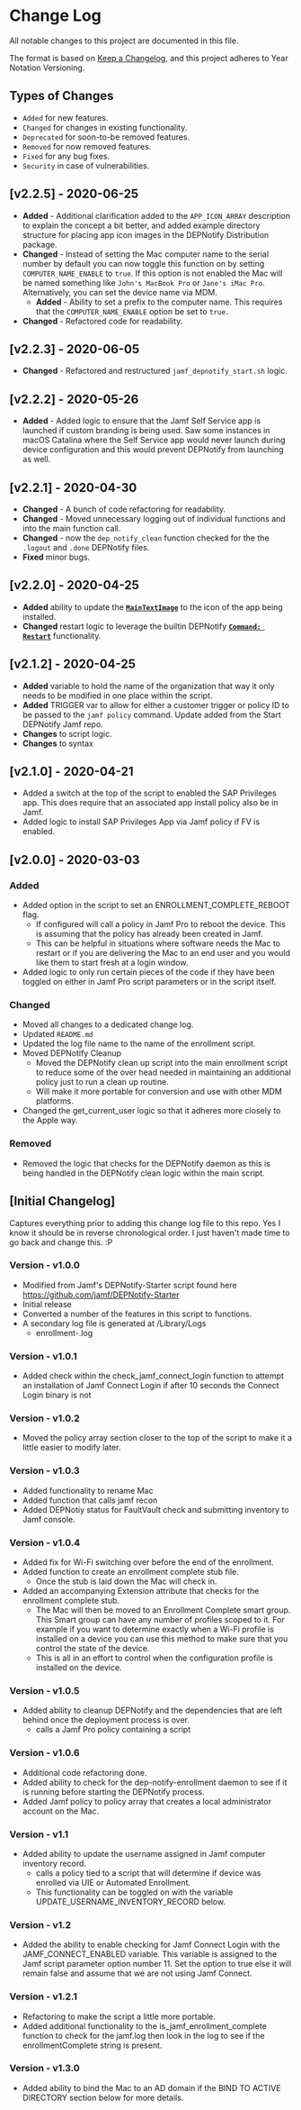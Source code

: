 # Change Log
All notable changes to this project are documented in this file.

The format is based on [Keep a Changelog](https://keepachangelog.com/en/1.0.0/),
and this project adheres to Year Notation Versioning.


## Types of Changes

- `Added` for new features.
- `Changed` for changes in existing functionality.
- `Deprecated` for soon-to-be removed features.
- `Removed` for now removed features.
- `Fixed` for any bug fixes.
- `Security` in case of vulnerabilities.


## [v2.2.5] - 2020-06-25

- **Added** - Additional clarification added to the `APP_ICON_ARRAY` description to explain the concept a bit better, and added example directory structure for placing app icon images in the DEPNotify Distribution package.
- **Changed** - Instead of setting the Mac computer name to the serial number by default you can now toggle this function on by setting `COMPUTER_NAME_ENABLE` to `true`. If this option is not enabled the Mac will be named something like `John's MacBook Pro` or `Jane's iMac Pro`. Alternatively, you can set the device name via MDM.
    - **Added** - Ability to set a prefix to the computer name. This requires that the `COMPUTER_NAME_ENABLE` option be set to `true.`
- **Changed** - Refactored code for readability.

## [v2.2.3] - 2020-06-05

- **Changed** - Refactored and restructured `jamf_depnotify_start.sh` logic.


## [v2.2.2] - 2020-05-26

- **Added** - Added logic to ensure that the Jamf Self Service app is launched if custom branding is being used. Saw some instances in macOS Catalina where the Self Service app would never launch during device configuration and this would prevent DEPNotify from launching as well. 


## [v2.2.1] - 2020-04-30

- **Changed** - A bunch of code refactoring for readability.
- **Changed** - Moved unnecessary logging out of individual functions and into the main function call.
- **Changed** - now the `dep_notify_clean` function checked for the the `.logout` and `.done` DEPNotify files.
- **Fixed** minor bugs.


## [v2.2.0] - 2020-04-25

- **Added** ability to update the **[`MainTextImage`](https://gitlab.com/Mactroll/DEPNotify#maintextimage)** to the icon of the app being installed.
- **Changed** restart logic to leverage the builtin DEPNotify **[`Command: Restart`](https://gitlab.com/Mactroll/DEPNotify#restart)** functionality.

## [v2.1.2] - 2020-04-25

- **Added** variable to hold the name of the organization that way it only needs to be modified in one place within the script.
- **Added** TRIGGER var to allow for either a customer trigger or policy ID to be passed to the `jamf policy` command. Update added from the Start DEPNotify Jamf repo.
- **Changes** to script logic.
- **Changes** to syntax


## [v2.1.0] - 2020-04-21

- Added a switch at the top of the script to enabled the SAP Privileges app. This does require that an associated app install policy also be in Jamf.
- Added logic to install SAP Privileges App via Jamf policy if FV is enabled.


## [v2.0.0] - 2020-03-03

### Added

- Added option in the script to set an ENROLLMENT\_COMPLETE_REBOOT flag.
    - If configured will call a policy in Jamf Pro to reboot the device. This is assuming that the policy has already been created in Jamf.
    - This can be helpful in situations where software needs the Mac to restart or if you are delivering the Mac to an end user and you would like them to start fresh at a login window.
- Added logic to only run certain pieces of the code if they have been toggled on either in Jamf Pro script parameters or in the script itself.

### Changed

- Moved all changes to a dedicated change log.
- Updated `README.md`
- Updated the log file name to the name of the enrollment script.
- Moved DEPNotify Cleanup
    - Moved the DEPNotify clean up script into the main enrollment script to reduce some of the over head needed in maintaining an additional policy just to run a clean up routine.
    - Will make it more portable for conversion and use with other MDM platforms.
- Changed the get\_current_user logic so that it adheres more closely to the Apple way.

### Removed

- Removed the logic that checks for the DEPNotify daemon as this is being handled in the DEPNotify clean logic within the main script.


## [Initial Changelog]

Captures everything prior to adding this change log file to this repo. Yes I know it should be in reverse chronological order. I just haven't made time to go back and change this. :P

### Version - v1.0.0

- Modified from Jamf's DEPNotify-Starter script found here https://github.com/jamf/DEPNotify-Starter
- Initial release
- Converted a number of the features in this script to functions.
- A secondary log file is generated at /Library/Logs
    - enrollment-<date>.log

### Version - v1.0.1

- Added check within the check_jamf_connect_login function to attempt an installation of Jamf Connect Login if after 10 seconds the Connect Login binary is not 


### Version - v1.0.2

- Moved the policy array section closer to the top of the script to make it a little easier to modify later.


### Version - v1.0.3

- Added functionality to rename Mac
- Added function that calls jamf recon
- Added DEPNotiy status for FaultVault check and submitting inventory to Jamf console.


### Version - v1.0.4

- Added fix for Wi-Fi switching over before the end of the enrollment.
- Added function to create an enrollment complete stub file.
    - Once the stub is laid down the Mac will check in.
- Added an accompanying Extension attribute that checks for the enrollment complete stub.
    - The Mac will then be moved to an  Enrollment Complete smart group. This Smart group can have any number of profiles scoped to it. For example if you want to determine exactly when a Wi-Fi profile is installed on a device you can use this method to make sure that you control the state of the device.
    - This is all in an effort to control when the configuration profile is installed on the device.


### Version - v1.0.5

- Added ability to cleanup DEPNotify and the dependencies that are left behind once the deployment process is over.
    - calls a Jamf Pro policy containing a script


### Version - v1.0.6

- Additional code refactoring done.
- Added ability to check for the dep-notify-enrollment daemon to see if it is running before starting the DEPNotify process.
- Added Jamf policy to policy array that creates a local administrator account on the Mac.


### Version - v1.1

- Added ability to update the username assigned in Jamf computer inventory record.
    - calls a policy tied to a script that will determine if device was enrolled via UIE or Automated Enrollment.
    - This functionality can be toggled on with the variable UPDATE\_USERNAME\_INVENTORY_RECORD below.


### Version - v1.2

- Added the ability to enable checking for Jamf Connect Login with the JAMF\_CONNECT_ENABLED variable. This variable is assigned to the Jamf script parameter option number 11. Set the option to true else it will remain false and assume that we are not using Jamf Connect.


### Version - v1.2.1

- Refactoring to make the script a little more portable.
- Added additional functionality to the is\_jamf\_enrollment_complete function to check for the jamf.log then look in the log to see if the enrollmentComplete string is present.

### Version - v1.3.0

- Added ability to bind the Mac to an AD domain if the BIND TO ACTIVE DIRECTORY section below for more details.



